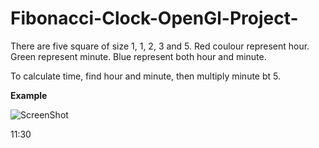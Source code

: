 # Fibonacci-Clock-OpenGl-Project-

There are five square of size 1, 1, 2, 3 and 5.
Red coulour represent hour.
Green represent minute.
Blue represent both hour and minute.

To calculate time, find hour and minute, then multiply minute bt 5.

**Example**

![ScreenShot](https://s24.postimg.org/gr430tf0l/Untitled.png)


11:30
